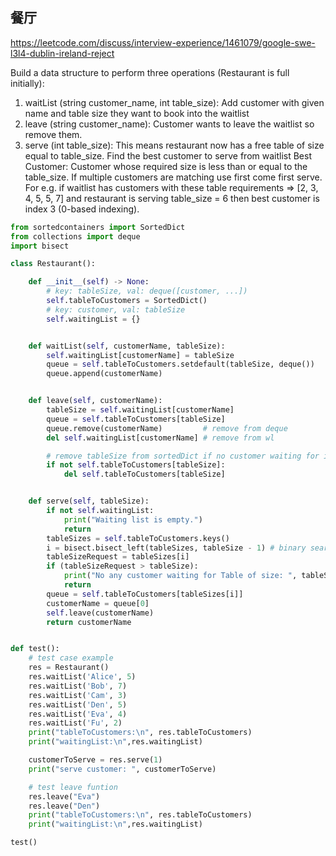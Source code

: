 ## 餐厅
https://leetcode.com/discuss/interview-experience/1461079/google-swe-l3l4-dublin-ireland-reject

Build a data structure to perform three operations (Restaurant is full initially):
1) waitList (string customer_name, int table_size):
Add customer with given name and table size they want to book into the waitlist
2) leave (string customer_name):
Customer wants to leave the waitlist so remove them.
3) serve (int table_size):
This means restaurant now has a free table of size equal to table_size. Find the best customer to serve from waitlist
Best Customer: Customer whose required size is less than or equal to the table_size. If multiple customers are matching use first come first serve.
For e.g. if waitlist has customers with these table requirements => [2, 3, 4, 5, 5, 7] and restaurant is serving table_size = 6 then best customer is index 3 (0-based indexing).

```py
from sortedcontainers import SortedDict
from collections import deque
import bisect

class Restaurant():

    def __init__(self) -> None:
        # key: tableSize, val: deque([customer, ...])
        self.tableToCustomers = SortedDict()
        # key: customer, val: tableSize
        self.waitingList = {}


    def waitList(self, customerName, tableSize):
        self.waitingList[customerName] = tableSize
        queue = self.tableToCustomers.setdefault(tableSize, deque())
        queue.append(customerName)


    def leave(self, customerName):
        tableSize = self.waitingList[customerName]
        queue = self.tableToCustomers[tableSize]
        queue.remove(customerName)         # remove from deque
        del self.waitingList[customerName] # remove from wl

        # remove tableSize from sortedDict if no customer waiting for it
        if not self.tableToCustomers[tableSize]:
            del self.tableToCustomers[tableSize]


    def serve(self, tableSize):
        if not self.waitingList:
            print("Waiting list is empty.")
            return
        tableSizes = self.tableToCustomers.keys()
        i = bisect.bisect_left(tableSizes, tableSize - 1) # binary search
        tableSizeRequest = tableSizes[i]
        if (tableSizeRequest > tableSize):
            print("No any customer waiting for Table of size: ", tableSize, " or below.")
            return
        queue = self.tableToCustomers[tableSizes[i]]
        customerName = queue[0]
        self.leave(customerName)
        return customerName


def test():
    # test case example
    res = Restaurant()
    res.waitList('Alice', 5)
    res.waitList('Bob', 7)
    res.waitList('Cam', 3)
    res.waitList('Den', 5)
    res.waitList('Eva', 4)
    res.waitList('Fu', 2)
    print("tableToCustomers:\n", res.tableToCustomers)
    print("waitingList:\n",res.waitingList)

    customerToServe = res.serve(1)
    print("serve customer: ", customerToServe)

    # test leave funtion
    res.leave("Eva")
    res.leave("Den")
    print("tableToCustomers:\n", res.tableToCustomers)
    print("waitingList:\n",res.waitingList)

test()
```
